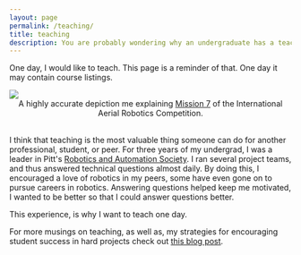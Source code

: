 ```yaml
---
layout: page
permalink: /teaching/
title: teaching
description: You are probably wondering why an undergraduate has a teaching page.
---
```


One day, I would like to teach. This page is a reminder of that. One day it may contain course listings.

<div class="img">
    <img class="col three" src="{{ site.baseurl }}/assets/img/teacher_pic.jpg">
    <center>A highly accurate depiction me explaining <a href="http://www.aerialroboticscompetition.org/miss.php">Mission 7</a> of the International Aerial Robotics Competition.</center>
</div>

<br />

I think that teaching is the most valuable thing someone can do for another professional, student, or peer. For three years of my undergrad, I was a leader in Pitt's <a href="pittras.org">Robotics and Automation Society</a>. I ran several project teams, and thus answered technical questions almost daily. By doing this, I encouraged a love of robotics in my peers, some have even gone on to pursue careers in robotics. Answering questions helped keep me motivated, I wanted to be better so that I could answer questions better.

This experience, is why I want to teach one day.

For more musings on teaching, as well as, my strategies for encouraging student success in hard projects check out <a href="/blog/2018/encourage-students-unstructured-problems/">this blog post</a>.

